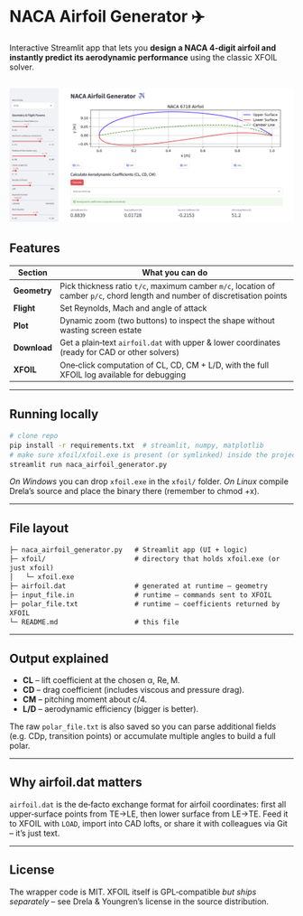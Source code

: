 ﻿# NACA Airfoil Generator ✈️

Interactive Streamlit app that lets you **design a NACA 4‑digit airfoil and instantly predict its aerodynamic performance** using the classic XFOIL solver.

![NACA](images/naca.png)
---

## Features

| Section      | What you can do                                                                                                              |
| ------------ | ---------------------------------------------------------------------------------------------------------------------------- |
| **Geometry** | Pick thickness ratio `t/c`, maximum camber `m/c`, location of camber `p/c`, chord length and number of discretisation points |
| **Flight**   | Set Reynolds, Mach and angle of attack                                                                                       |
| **Plot**     | Dynamic zoom (two buttons) to inspect the shape without wasting screen estate                                                |
| **Download** | Get a plain‑text `airfoil.dat` with upper & lower coordinates (ready for CAD or other solvers)                               |
| **XFOIL**    | One‑click computation of CL, CD, CM + L/D, with the full XFOIL log available for debugging                                   |

---

## Running locally

```bash
# clone repo
pip install -r requirements.txt  # streamlit, numpy, matplotlib
# make sure xfoil/xfoil.exe is present (or symlinked) inside the project
streamlit run naca_airfoil_generator.py
```

*On Windows* you can drop `xfoil.exe` in the `xfoil/` folder.
*On Linux* compile Drela’s source and place the binary there (remember to chmod +x).

---

## File layout

```
├─ naca_airfoil_generator.py   # Streamlit app (UI + logic)
├─ xfoil/                      # directory that holds xfoil.exe (or just xfoil)
│   └─ xfoil.exe
├─ airfoil.dat                 # generated at runtime – geometry
├─ input_file.in               # runtime – commands sent to XFOIL
├─ polar_file.txt              # runtime – coefficients returned by XFOIL
└─ README.md                   # this file
```

---

## Output explained

* **CL** – lift coefficient at the chosen α, Re, M.
* **CD** – drag coefficient (includes viscous and pressure drag).
* **CM** – pitching moment about c/4.
* **L/D** – aerodynamic efficiency (bigger is better).

The raw `polar_file.txt` is also saved so you can parse additional fields (e.g.
CDp, transition points) or accumulate multiple angles to build a full polar.

---

## Why airfoil.dat matters

`airfoil.dat` is the de‑facto exchange format for airfoil coordinates: first all upper‑surface points from TE→LE, then lower surface from LE→TE.  Feed it to XFOIL with `LOAD`, import into CAD lofts, or share it with colleagues via Git – it’s just text.

---

## License

The wrapper code is MIT.  XFOIL itself is GPL‑compatible *but ships separately* – see Drela & Youngren’s license in the source distribution.
